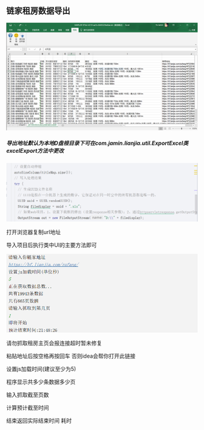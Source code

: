 ## 链家租房数据导出

![image](https://github.com/JaminYe/lianjia/blob/master/src/main/resources/xls.png)

##### 导出地址默认为本地D盘根目录下可在com.jamin.lianjia.util.ExportExcel类excelExport方法中更改

![image](https://github.com/JaminYe/lianjia/blob/master/src/main/resources/export.png)

打开浏览器复制url地址

导入项目后执行类中UI的主要方法即可

![image](https://github.com/JaminYe/lianjia/blob/master/src/main/resources/demo.png)

请勿抓取租房主页会报连接超时暂未修复

粘贴地址后按空格再按回车 否则idea会帮你打开此链接

设置js加载时间(建议至少为5)

程序显示共多少条数据多少页

输入抓取截至页数

计算预计截至时间

结束返回实际结束时间 耗时
